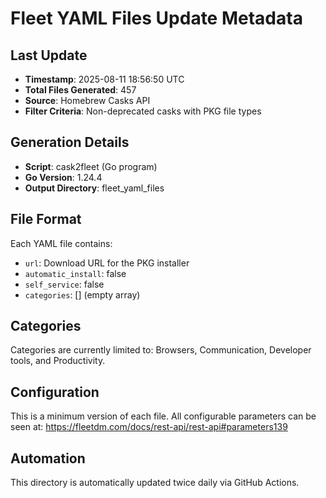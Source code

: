 # Fleet YAML Files Update Metadata

## Last Update
- **Timestamp**: 2025-08-11 18:56:50 UTC
- **Total Files Generated**:      457
- **Source**: Homebrew Casks API
- **Filter Criteria**: Non-deprecated casks with PKG file types

## Generation Details
- **Script**: cask2fleet (Go program)
- **Go Version**: 1.24.4
- **Output Directory**: fleet_yaml_files

## File Format
Each YAML file contains:
- `url`: Download URL for the PKG installer
- `automatic_install`: false
- `self_service`: false  
- `categories`: [] (empty array)

## Categories
Categories are currently limited to: Browsers, Communication, Developer tools, and Productivity.

## Configuration
This is a minimum version of each file. All configurable parameters can be seen at:
https://fleetdm.com/docs/rest-api/rest-api#parameters139

## Automation
This directory is automatically updated twice daily via GitHub Actions.
